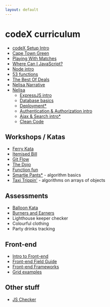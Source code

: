 ```yaml
---
layout: default
---
```


# codeX curriculum

* [codeX Setup Intro](http://intro.projectcodex.co/)
* [Cape Town Green](http://taxi.projectcodex.co/)
* [Playing With Matches](http://matches.projectcodex.co/)
* [Where Can I JavaScript?](http://where.projectcodex.co/)
* [Node intro](http://node.projectcodex.co/)
* [53 functions](http://53.projectcodex.co)
* [The Best Of Deals](http://bestdeal.projectcodex.co/)
* [Nelisa Narrative](http://narrative.projectcodex.co/)
* [Nelisa](http://nelisa.projectcodex.co/)
    * [ExpressJS intro](http://expressjs.projectcodex.co/)     
    * [Database basics](http://database.projectcodex.co/)
    * [Deployment*](http://deploy.projectcodex.co/)
    * [Authentication & Authorization intro](http://auth.projectcodex.co/)
    * [Ajax & Search intro*](http://search.projectcodex.co)
    * [Clean Code](http://cleancode.projectcodex.co)

## Workshops / Katas

* [Ferry Kata](http://ferry.projectcodex.co/)
* [Itemised Bill](http://itemisedbill.projectcodex.co/)
* [Git Flow](http://gitflow.projectcodex.co/)
* [The Dojo](http://dojo.projectcodex.co/)
* [Function fun](http://fun.projectcodex.co/)
* [Smartie Pants*](http://smarties.projectcodex.co) - algorithm basics
* [Taxi Trippin'](http://search.projectcodex.co) - algorithms on arrays of objects

## Assessments

* [Balloon Kata](http://balloon.projectcodex.co/)
* [Burners and Earners](http://cell.projectcodex.co/)
* Lighthouse keeper checker
* Colourful clothing
* Party drinks tracking

## Front-end

* [Intro to Front-end](http://fintro.projectcodex.co/)
* [Front-end Field Guide](http://fefg.projectcodex.co/)
* [Front-end Frameworks](http://fef.projectcodex.co/)
* [Grid examples](http://grid.projectcodex.co/)


## Other stuff

* [JS Checker](http://checker.projectcodex.co/)
